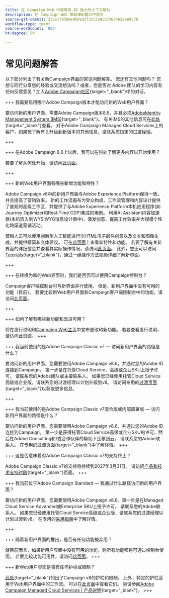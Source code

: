 ```yaml
---
title: 在 Campaign Web 中使用受 AI 助力的上下文帮助
description: 在 Campaign Web 帮助弹出窗口中提问
source-git-commit: 235cc79598ed64ed2f3c53a9cb736d4626ee9c38
workflow-type: tm+mt
source-wordcount: '803'
ht-degree: 5%

---
```



# 常见问题解答

以下部分列出了有关新Campaign界面的常见问题解答。 您还有其他问题吗？ 您想与同行分享您的经验或交流想法吗？或者，您是否对 Adobe 团队的学习内容有任何反馈意见？加入[Adobe Campaign社区](https://experienceleaguecommunities.adobe.com/t5/adobe-campaign-classic-v7/ct-p/adobe-campaign-classic-community){target="_blank"}中的对话。


+++ 我需要启用哪个Adobe Campaign版本才能访问新的Web用户界面？

要访问新的用户界面，需要Adobe Campaign版本8.6，并且必须[AdobeIdentity Management System (IMS)](https://helpx.adobe.com/cn/enterprise/using/identity.html){target="_blank"}。 有关IMS的其他信息可在[此处](https://experienceleague.adobe.com/en/docs/campaign/technotes-ac/tn-new/migrate-users-to-ims){target="_blank"}查看。 对于Adobe Campaign Managed Cloud Services上的客户，如果想了解有关升级到新版本的其他信息，请联系您指定的过渡经理。

+++

+++ 在Adobe Campaign 8.6上以后，我可以在何处了解更多内容以开始使用？

若要了解从何处开始，请访问[此页面](../get-started/get-started.md)。

+++

+++ 新的Web用户界面有哪些新增功能和特性？

Adobe Campaign v8中的新用户界面与Adobe Experience Platform保持一致，并且提高了营销效率。 新的工作流画布为受众构成、工作流管理和内容设计提供了直观的高级工作区，并提供了与Adobe Experience Platform本机应用程序(如Journey Optimizer和Real-Time CDP)集成的用例。  利用AI Assistant内容加速器(本机嵌入到WYSIWYG消息设计器中)，激发创意、提高工作效率并大规模个性化跨渠道营销活动。

营销人员可以使用创新型人工智能进行全HTML电子邮件创意以及文本和图像生成，并提供精简和变体建议。 可在[此页面](../rn/whats-new.md)上查看新特性和功能。 若要了解有关新界面的详细信息并查看其实际操作情况，请访问[此页面](../get-started/user-interface.md)。 此外，您还可以访问[Tutorials](https://experienceleague.adobe.com/en/docs/campaign-web-learn/tutorials/overview){target="_blank"}，通过一组操作方法视频详细了解新界面。

+++

+++  在转换为新的Web界面时，我们是否仍可以使用Campaign控制台？

Campaign客户端控制台可与新界面并行使用。 但是，新用户界面中没有可用的功能（目前）。 若要比较新Web用户界面和Campaign客户端控制台中的功能，请访问[此页面](../get-started/capability-matrix.md)。

+++

+++ 如何了解有哪些新功能和改进可用？

将在发行说明和[Campaign Web主页](../get-started/user-interface.md#user-interface-home)中宣布更改和新功能。 若要查看发行说明，请访问[此页面](../rn/release-notes.md)。
+++


+++  我当前使用的是Adobe Campaign Classic v7 — 访问新用户界面的路径是什么？

要访问新的用户界面，您需要使用Adobe Campaign v8.6，并通过您的Adobe ID连接到Campaign。 第一步是在托管Cloud Service、高级或企业SKU上授予许可。 请联系您的Adobe团队或主要联系人。 如果您已经使用托管Cloud Service高级或企业版，请联系您的过渡经理以计划升级到v8。 请访问专用的[过渡页面](https://experienceleague.adobe.com/en/docs/campaign/campaign-v8/new/v7-to-v8){target="_blank"}以获取更多信息。

+++

+++  我当前使用的是Adobe Campaign Classic v7混合版或内部部署版 — 访问新用户界面的路径是什么？

要访问新的用户界面，您需要使用Adobe Campaign v8.6，并通过您的Adobe ID连接到Campaign。 第一步是获得托管Cloud Service高级或企业SKU的许可，然后在Adobe Consulting和/或合作伙伴的帮助下迁移到云。 请联系您的Adobe联系人。 在专用的[过渡页面](https://experienceleague.adobe.com/en/docs/campaign/campaign-v8/new/v7-to-v8){target="_blank"}中了解详情。
+++

+++ 这是否意味着对Adobe Campaign Classic v7的支持终止？

Adobe Campaign Classic v7的支持将持续到2027年3月31日。 请访问[产品和技术支持时段](https://helpx.adobe.com/support/programs/eol-matrix.html){target="_blank"}页面。
+++

+++ 我当前位于Adobe Campaign Standard — 我通过什么路径访问新的用户界面？

要访问新的用户界面，您需要使用Adobe Campaign v8.6。第一步是在Managed Cloud Service Advanced或Enterprise SKU上授予许可。 请联系您的Adobe联系人。 如果您已经使用托管Cloud Service高级或企业版，请联系您的过渡经理以计划过渡到v8。 在专用的[采用指南](../../adoption/home.md)中了解详情。

+++


+++ 随着新用户界面的推出，是否有任何功能被弃用？

就目前而言，如果新用户界面中没有可用的功能，则所有功能都将可通过控制台使用。 若要比较功能可用性，请访问[此页面](../get-started/capability-matrix.md)。
+++


+++ 新Web用户界面是否有任何护栏或限制？

[此处](https://experienceleague.adobe.com/en/docs/campaign/campaign-v8/releases/ac-guardrails){target="_blank"}列出了Campaign v8的护栏和限制。 此外，特定的护栏适用于Web用户界面中的工作流。 可以在[此页面](../get-started/guardrails.md)中查看它们。 另请参阅[Adobe Campaign Managed Cloud Services | 产品说明](https://helpx.adobe.com/cn/legal/product-descriptions/adobe-campaign-managed-cloud-services.html){target="_blank"}。
+++
